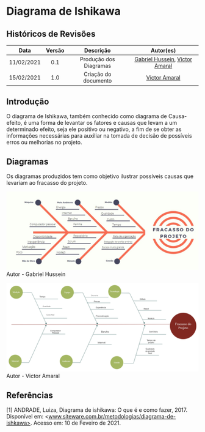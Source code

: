 # Diagrama de Ishikawa

## Históricos de Revisões

|    Data    | Versão |       Descrição        |                                                Autor(es)                                                |
| :--------: | :----: | :--------------------: | :-----------------------------------------------------------------------------------------------------: |
| 11/02/2021 |  0.1   | Produção dos Diagramas | [Gabriel Hussein](https://github.com/GabrielHussein), [Victor Amaral](https://github.com/VictorAmaralc) |
| 15/02/2021 |  1.0   |  Criação do documento  |                            [Victor Amaral](https://github.com/VictorAmaralc)                            |

## Introdução

O diagrama de Ishikawa, também conhecido como diagrama de Causa-efeito, é uma forma de levantar os fatores e causas que levam a um determinado efeito, seja ele positivo ou negativo, a fim de se obter as informações necessárias para auxiliar na tomada de decisão de possíveis erros ou melhorias no projeto.

## Diagramas

Os diagramas produzidos tem como objetivo ilustrar possíveis causas que levariam ao fracasso do projeto.

![Ishikawa1](./../../assets/images/02-requisitos/ishikawa/diagramaIshikawaHussein.jpg)
Autor - Gabriel Hussein

![Ishikawa2](./../../assets/images/02-requisitos/ishikawa/ishikawa_VictorAmaral.png)
Autor - Victor Amaral
## Referências

[1] ANDRADE, Luiza, Diagrama de ishikawa: O que é e como fazer, 2017. Disponível em: <www.siteware.com.br/metodologias/diagrama-de-ishkawa>. Acesso em: 10 de Feveiro de 2021.